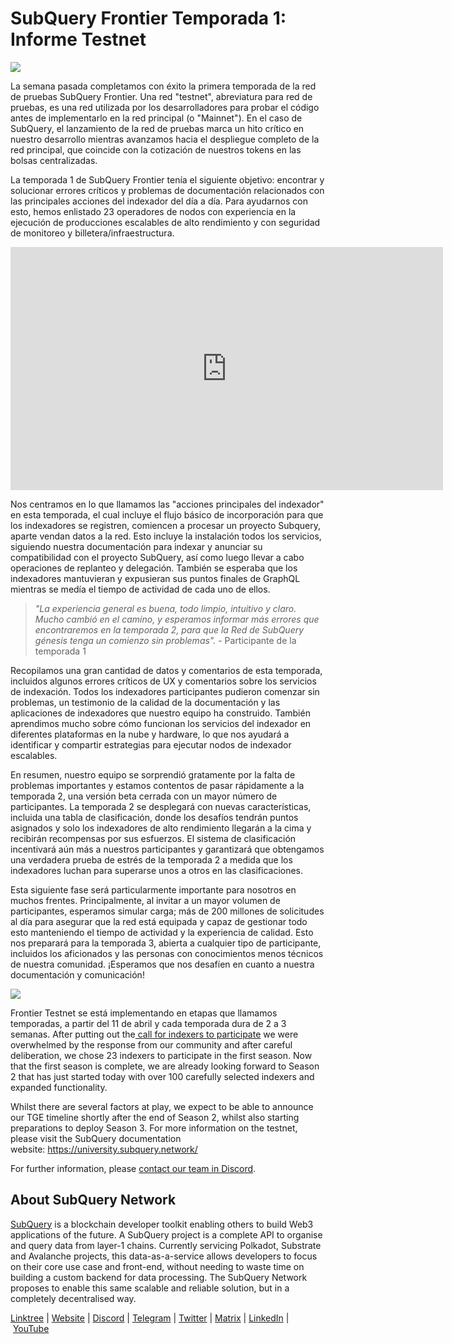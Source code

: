 # SubQuery Frontier Temporada 1: Informe Testnet

![](https://miro.medium.com/max/700/0*b3TqTiJWGrNSs28F)

La semana pasada completamos con éxito la primera temporada de la red de pruebas SubQuery Frontier. Una red "testnet", abreviatura para red de pruebas, es una red utilizada por los desarrolladores para probar el código antes de implementarlo en la red principal (o "Mainnet"). En el caso de SubQuery, el lanzamiento de la red de pruebas marca un hito crítico en nuestro desarrollo mientras avanzamos hacia el despliegue completo de la red principal, que coincide con la cotización de nuestros tokens en las bolsas centralizadas.

La temporada 1 de SubQuery Frontier tenía el siguiente objetivo: encontrar y solucionar errores críticos y problemas de documentación relacionados con las principales acciones del indexador del día a día. Para ayudarnos con esto, hemos enlistado 23 operadores de nodos con experiencia en la ejecución de producciones escalables de alto rendimiento y con seguridad de monitoreo y billetera/infraestructura.

<iframe width="692" height="389" src="https://www.youtube.com/embed/hZ1Mn-jOuHQ" title="YouTube video player" frameborder="0" allow="accelerometer; autoplay; clipboard-write; encrypted-media; gyroscope; picture-in-picture" allowfullscreen></iframe>

Nos centramos en lo que llamamos las "acciones principales del indexador" en esta temporada, el cual incluye el flujo básico de incorporación para que los indexadores se registren, comiencen a procesar un proyecto Subquery, aparte vendan datos a la red. Esto incluye la instalación todos los servicios, siguiendo nuestra documentación para indexar y anunciar su compatibilidad con el proyecto SubQuery, así como luego llevar a cabo operaciones de replanteo y delegación. También se esperaba que los indexadores mantuvieran y expusieran sus puntos finales de GraphQL mientras se medía el tiempo de actividad de cada uno de ellos.

> _"La experiencia general es buena, todo limpio, intuitivo y claro. Mucho cambió en el camino, y esperamos informar más errores que encontraremos en la temporada 2, para que la Red de SubQuery génesis tenga un comienzo sin problemas"._ - Participante de la temporada 1

Recopilamos una gran cantidad de datos y comentarios de esta temporada, incluidos algunos errores críticos de UX y comentarios sobre los servicios de indexación. Todos los indexadores participantes pudieron comenzar sin problemas, un testimonio de la calidad de la documentación y las aplicaciones de indexadores que nuestro equipo ha construido. También aprendimos mucho sobre cómo funcionan los servicios del indexador en diferentes plataformas en la nube y hardware, lo que nos ayudará a identificar y compartir estrategias para ejecutar nodos de indexador escalables.

En resumen, nuestro equipo se sorprendió gratamente por la falta de problemas importantes y estamos contentos de pasar rápidamente a la temporada 2, una versión beta cerrada con un mayor número de participantes. La temporada 2 se desplegará con nuevas características, incluida una tabla de clasificación, donde los desafíos tendrán puntos asignados y solo los indexadores de alto rendimiento llegarán a la cima y recibirán recompensas por sus esfuerzos. El sistema de clasificación incentivará aún más a nuestros participantes y garantizará que obtengamos una verdadera prueba de estrés de la temporada 2 a medida que los indexadores luchan para superarse unos a otros en las clasificaciones.

Esta siguiente fase será particularmente importante para nosotros en muchos frentes. Principalmente, al invitar a un mayor volumen de participantes, esperamos simular carga; más de 200 millones de solicitudes al día para asegurar que la red está equipada y capaz de gestionar todo esto manteniendo el tiempo de actividad y la experiencia de calidad. Esto nos preparará para la temporada 3, abierta a cualquier tipo de participante, incluidos los aficionados y las personas con conocimientos menos técnicos de nuestra comunidad. ¡Esperamos que nos desafíen en cuanto a nuestra documentación y comunicación!

![](https://miro.medium.com/max/700/0*viJ1DgWiGoPdI2fS)

Frontier Testnet se está implementando en etapas que llamamos temporadas, a partir del 11 de abril y cada temporada dura de 2 a 3 semanas. After putting out the[ call for indexers to participate](./20211202-indexer-invitation) we were overwhelmed by the response from our community and after careful deliberation, we chose 23 indexers to participate in the first season. Now that the first season is complete, we are already looking forward to Season 2 that has just started today with over 100 carefully selected indexers and expanded functionality.

Whilst there are several factors at play, we expect to be able to announce our TGE timeline shortly after the end of Season 2, whilst also starting preparations to deploy Season 3. For more information on the testnet, please visit the SubQuery documentation website: https://university.subquery.network/

For further information, please [contact our team in Discord](https://discord.com/invite/78zg8aBSMG).

## About SubQuery Network

[SubQuery](https://subquery.network/) is a blockchain developer toolkit enabling others to build Web3 applications of the future. A SubQuery project is a complete API to organise and query data from layer-1 chains. Currently servicing Polkadot, Substrate and Avalanche projects, this data-as-a-service allows developers to focus on their core use case and front-end, without needing to waste time on building a custom backend for data processing. The SubQuery Network proposes to enable this same scalable and reliable solution, but in a completely decentralised way.

[Linktree](https://linktr.ee/subquerynetwork) | [Website](https://subquery.network/) | [Discord](https://discord.com/invite/78zg8aBSMG) | [Telegram](https://t.me/subquerynetwork) | [Twitter](https://twitter.com/subquerynetwork) | [Matrix](https://matrix.to/#/#subquery:matrix.org) | [LinkedIn](https://www.linkedin.com/company/subquery) | [YouTube](https://www.youtube.com/channel/UCi1a6NUUjegcLHDFLr7CqLw)
